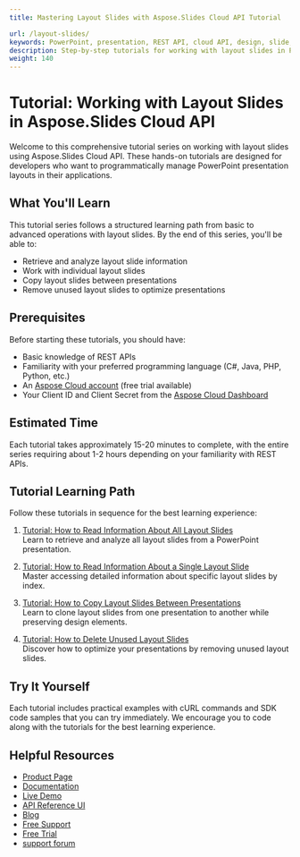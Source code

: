 ```yaml
---
title: Mastering Layout Slides with Aspose.Slides Cloud API Tutorial

url: /layout-slides/
keywords: PowerPoint, presentation, REST API, cloud API, design, slide, layout, tutorial, learning path
description: Step-by-step tutorials for working with layout slides in PowerPoint presentations using Aspose.Slides Cloud API. Learn to read, copy, and manage slide layouts.
weight: 140
---
```


# Tutorial: Working with Layout Slides in Aspose.Slides Cloud API

Welcome to this comprehensive tutorial series on working with layout slides using Aspose.Slides Cloud API. These hands-on tutorials are designed for developers who want to programmatically manage PowerPoint presentation layouts in their applications.

## What You'll Learn

This tutorial series follows a structured learning path from basic to advanced operations with layout slides. By the end of this series, you'll be able to:

- Retrieve and analyze layout slide information
- Work with individual layout slides
- Copy layout slides between presentations
- Remove unused layout slides to optimize presentations

## Prerequisites

Before starting these tutorials, you should have:

- Basic knowledge of REST APIs
- Familiarity with your preferred programming language (C#, Java, PHP, Python, etc.)
- An [Aspose Cloud account](https://dashboard.aspose.cloud/) (free trial available)
- Your Client ID and Client Secret from the [Aspose Cloud Dashboard](https://dashboard.aspose.cloud/#/apps)

## Estimated Time

Each tutorial takes approximately 15-20 minutes to complete, with the entire series requiring about 1-2 hours depending on your familiarity with REST APIs.

## Tutorial Learning Path

Follow these tutorials in sequence for the best learning experience:

1. [Tutorial: How to Read Information About All Layout Slides](/layout-slides/read-alllayouts/)  
   Learn to retrieve and analyze all layout slides from a PowerPoint presentation.

2. [Tutorial: How to Read Information About a Single Layout Slide](/layout-slides/read-single-layout/)  
   Master accessing detailed information about specific layout slides by index.

3. [Tutorial: How to Copy Layout Slides Between Presentations](/layout-slides/copy-layout/)  
   Learn to clone layout slides from one presentation to another while preserving design elements.

4. [Tutorial: How to Delete Unused Layout Slides](/layout-slides/delete-unused-layout/)  
   Discover how to optimize your presentations by removing unused layout slides.

## Try It Yourself

Each tutorial includes practical examples with cURL commands and SDK code samples that you can try immediately. We encourage you to code along with the tutorials for the best learning experience.

## Helpful Resources

- [Product Page](https://products.aspose.cloud/slides/)
- [Documentation](https://docs.aspose.cloud/slides/)
- [Live Demo](https://products.aspose.app/slides/family)
- [API Reference UI](https://reference.aspose.cloud/slides/)
- [Blog](https://blog.aspose.cloud/category/slides/)
- [Free Support](https://forum.aspose.cloud/c/slides/15)
- [Free Trial](https://dashboard.aspose.cloud/#/apps)
- [support forum](https://forum.aspose.cloud/c/slides/15)
